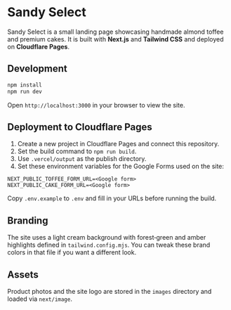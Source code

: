 # Sandy Select

Sandy Select is a small landing page showcasing handmade almond toffee and premium cakes. It is built with **Next.js** and **Tailwind CSS** and deployed on **Cloudflare Pages**.

## Development

```bash
npm install
npm run dev
```

Open `http://localhost:3000` in your browser to view the site.

## Deployment to Cloudflare Pages

1. Create a new project in Cloudflare Pages and connect this repository.
2. Set the build command to `npm run build`.
3. Use `.vercel/output` as the publish directory.
4. Set these environment variables for the Google Forms used on the site:

```
NEXT_PUBLIC_TOFFEE_FORM_URL=<Google form>
NEXT_PUBLIC_CAKE_FORM_URL=<Google form>
```

Copy `.env.example` to `.env` and fill in your URLs before running the build.

## Branding

The site uses a light cream background with forest‑green and amber highlights
defined in `tailwind.config.mjs`. You can tweak these brand colors in that file
if you want a different look.

## Assets

Product photos and the site logo are stored in the `images` directory and loaded via `next/image`.

<!-- Force new deployment to fix content issue -->
